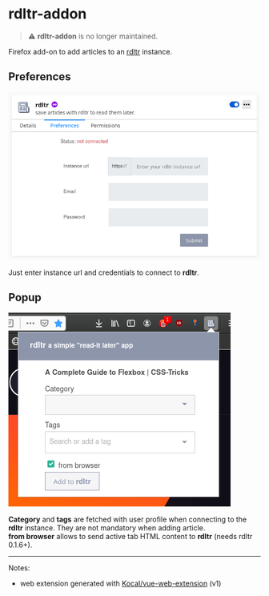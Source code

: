 # rdltr-addon

> ⚠️ **rdltr-addon** is no longer maintained.

Firefox add-on to add articles to an [rdltr](https://github.com/SamR1/rdltr) instance.

## Preferences

![add-on preferences](misc/options.png)

Just enter instance url and credentials to connect to **rdltr**.

## Popup

![add-on popup](misc/popup.png)

**Category** and **tags** are fetched with user profile when connecting to the **rdltr** instance. They are not mandatory when adding article.  
**from browser** allows to send active tab HTML content to **rdltr** (needs rdltr 0.1.6+).

---

Notes:

- web extension generated with [Kocal/vue-web-extension](https://github.com/Kocal/vue-web-extension) (v1)
